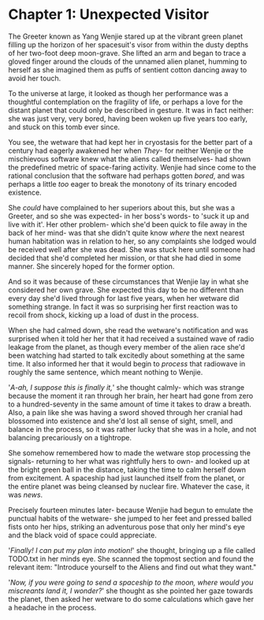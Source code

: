 # Chapter 1: Unexpected Visitor

  The Greeter known as Yang Wenjie stared up at the vibrant green planet filling up the horizon of her spacesuit's visor from within the dusty depths of her two-foot deep moon-grave. She lifted an arm and began to trace a gloved finger around the clouds of the unnamed alien planet, humming to herself as she imagined them as puffs of sentient cotton dancing away to avoid her touch.

  To the universe at large, it looked as though her performance was a thoughtful contemplation on the fragility of life, or perhaps a love for the distant planet that could only be described in gesture. It was in fact neither: she was just very, very bored, having been woken up five years too early, and stuck on this tomb ever since.

  You see, the wetware that had kept her in cryostasis for the better part of a century had eagerly awakened her when _They_- for neither Wenjie or the mischievous software knew what the aliens called themselves- had shown the predefined metric of space-faring activity. Wenjie had since come to the rational conclusion that the software had perhaps gotten _bored_, and was perhaps a little _too_ eager to break the monotony of its trinary encoded existence.

  She _could_ have complained to her superiors about this, but she was a Greeter, and so she was expected- in her boss's words- to 'suck it up and live with it'. Her other problem- which she'd been quick to file away in the back of her mind- was that she didn't quite know _where_ the next nearest human habitation was in relation to her, so any complaints she lodged would be received well after she was dead. She was stuck here until someone had decided that she'd completed her mission, or that she had died in some manner. She sincerely hoped for the former option.

  And so it was because of these circumstances that Wenjie lay in what she considered her own grave. She expected this day to be no different than every day she'd lived through for last five years, when her wetware did something strange. In fact it was so surprising her first reaction was to recoil from shock, kicking up a load of dust in the process.

  When she had calmed down, she read the wetware's notification and was surprised when it told her her that it had received a sustained wave of radio leakage from the planet, as though every member of the alien race she'd been watching had started to talk excitedly about something at the same time. It also informed her that it would begin to _process_ that radiowave in roughly the same sentence, which meant nothing to Wenjie.

  '_A-ah, I suppose this is finally it,_' she thought calmly- which was strange because the moment it ran through her brain, her heart had gone from zero to a hundred-seventy in the same amount of time it takes to draw a breath. Also, a pain like she was having a sword shoved through her cranial had blossomed into existence and she'd lost all sense of sight, smell, and balance in the process, so it was rather lucky that she was in a hole, and not balancing precariously on a tightrope. 

  She somehow remembered how to made the wetware stop processing the signals- returning to her what was rightfully hers to own- and looked up at the bright green ball in the distance, taking the time to calm herself down from excitement. A spaceship had just launched itself from the planet, or the entire planet was being cleansed by nuclear fire. Whatever the case, it was _news_.

  Precisely fourteen minutes later- because Wenjie had begun to emulate the punctual habits of the wetware- she jumped to her feet and pressed balled fists onto her hips, striking an adventurous pose that only her mind's eye and the black void of space could appreciate.

  '_Finally! I can put my plan into motion!_' she thought, bringing up a file called TODO.txt in her minds eye. She scanned the topmost section and found the relevant item: "Introduce yourself to the Aliens and find out what they want." 

  '_Now, if you were going to send a spaceship to the moon, where would you miscreants land it, I wonder?_' she thought as she pointed her gaze towards the planet, then asked her wetware to do some calculations which gave her a headache in the process.
